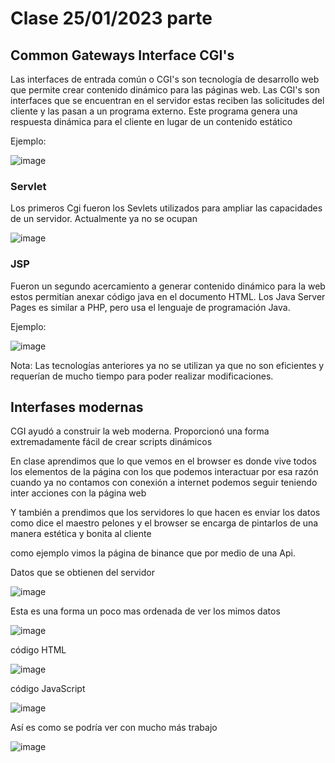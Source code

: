 # Clase 25/01/2023 parte #

## Common Gateways Interface CGI's ##

Las interfaces de entrada común o CGI's son tecnología de desarrollo web que permite crear contenido dinámico para las páginas web. Las CGI's son interfaces que se encuentran en el servidor estas reciben las solicitudes del cliente y las pasan a un programa externo. Este programa genera una respuesta dinámica para el cliente en lugar de un contenido estático

Ejemplo:

![image](https://user-images.githubusercontent.com/123017277/214814930-6bd20489-ae9e-443b-a64e-6de7880345b2.png)

### Servlet ###

Los primeros Cgi fueron los Sevlets utilizados para ampliar las capacidades de un servidor. Actualmente ya no se ocupan  

![image](https://user-images.githubusercontent.com/123017277/214814252-40622aff-6552-4f6e-8f35-b20199d2f494.png)

### JSP ###

Fueron un segundo acercamiento a generar contenido dinámico para la web estos permitían anexar código java en el documento HTML. Los Java Server Pages  es similar a PHP, pero usa el lenguaje de programación Java.

Ejemplo:

![image](https://user-images.githubusercontent.com/123017277/214817532-b147fd18-cf20-4a0d-9b97-1b199d5bad5b.png)

Nota: Las tecnologías anteriores ya no se utilizan ya que no son eficientes y requerían de mucho tiempo para poder realizar modificaciones.

## Interfases modernas ##

CGI ayudó a construir la web moderna. Proporcionó una forma extremadamente fácil de crear scripts dinámicos

En clase aprendimos que lo que vemos en el browser es donde vive todos los elementos de la página con los que podemos interactuar por esa razón cuando ya no contamos con conexión a internet podemos seguir teniendo inter acciones con la página web

Y también a prendimos que los servidores lo que hacen es enviar los datos como dice el maestro pelones y el browser se encarga de pintarlos de una manera estética y bonita al cliente

como ejemplo vimos la página de binance que por medio de una Api.

Datos que se obtienen del servidor

![image](https://user-images.githubusercontent.com/123017277/214822036-753be6a9-fd45-4d78-ade4-f97593643010.png)

Esta es una forma un poco mas ordenada de ver los mimos datos

![image](https://user-images.githubusercontent.com/123017277/214823652-c9dc2603-6de0-4199-a1ed-0f48d7037dcf.png)

código HTML

![image](https://user-images.githubusercontent.com/123017277/214823980-7be77b5f-c507-4b55-8f86-52e83c8b2a64.png)

código JavaScript

![image](https://user-images.githubusercontent.com/123017277/214824165-c24d8247-ecec-44b8-b175-04190668e923.png)

Así es como se podría ver con mucho más trabajo 

![image](https://user-images.githubusercontent.com/123017277/214825766-fbc849ca-7d20-460e-9a37-2c7a4c82bd82.png)
